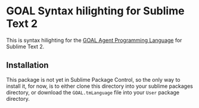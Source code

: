 GOAL Syntax hilighting for Sublime Text 2
=========================================

This is syntax hilighting for the [GOAL Agent Programming Language](http://mmi.tudelft.nl/trac/goal/) for Sublime Text 2.

Installation
------------

This package is not yet in Sublime Package Control, so the only way to install it, for now, is to either clone this directory into your sublime packages directory, or download the `GOAL.tmLanguage` file into your `User` package directory.
